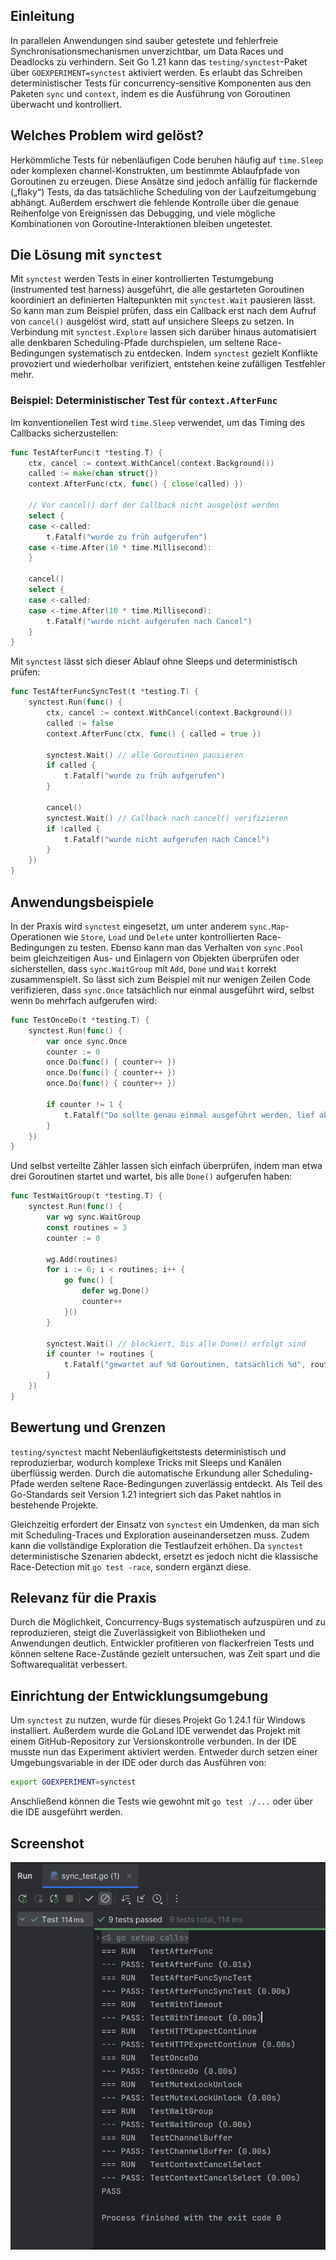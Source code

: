 ## Einleitung

In parallelen Anwendungen sind sauber getestete und fehlerfreie Synchronisationsmechanismen unverzichtbar, um Data Races und Deadlocks zu verhindern. Seit Go 1.21 kann das `testing/synctest`-Paket über `GOEXPERIMENT=synctest` aktiviert werden. Es erlaubt das Schreiben deterministischer Tests für concurrency-sensitive Komponenten aus den Paketen `sync` und `context`, indem es die Ausführung von Goroutinen überwacht und kontrolliert.

## Welches Problem wird gelöst?

Herkömmliche Tests für nebenläufigen Code beruhen häufig auf `time.Sleep` oder komplexen channel-Konstrukten, um bestimmte Ablaufpfade von Goroutinen zu erzeugen. Diese Ansätze sind jedoch anfällig für flackernde („flaky“) Tests, da das tatsächliche Scheduling von der Laufzeitumgebung abhängt. Außerdem erschwert die fehlende Kontrolle über die genaue Reihenfolge von Ereignissen das Debugging, und viele mögliche Kombinationen von Goroutine-Interaktionen bleiben ungetestet.

## Die Lösung mit `synctest`

Mit `synctest` werden Tests in einer kontrollierten Testumgebung (instrumented test harness) ausgeführt, die alle gestarteten Goroutinen koordiniert an definierten Haltepunkten mit `synctest.Wait` pausieren lässt. So kann man zum Beispiel prüfen, dass ein Callback erst nach dem Aufruf von `cancel()` ausgelöst wird, statt auf unsichere Sleeps zu setzen. In Verbindung mit `synctest.Explore` lassen sich darüber hinaus automatisiert alle denkbaren Scheduling-Pfade durchspielen, um seltene Race-Bedingungen systematisch zu entdecken. Indem `synctest` gezielt Konflikte provoziert und wiederholbar verifiziert, entstehen keine zufälligen Testfehler mehr.

### Beispiel: Deterministischer Test für `context.AfterFunc`

Im konventionellen Test wird `time.Sleep` verwendet, um das Timing des Callbacks sicherzustellen:

```go
func TestAfterFunc(t *testing.T) {
    ctx, cancel := context.WithCancel(context.Background())
    called := make(chan struct{})
    context.AfterFunc(ctx, func() { close(called) })

    // Vor cancel() darf der Callback nicht ausgelöst werden
    select {
    case <-called:
        t.Fatalf("wurde zu früh aufgerufen")
    case <-time.After(10 * time.Millisecond):
    }

    cancel()
    select {
    case <-called:
    case <-time.After(10 * time.Millisecond):
        t.Fatalf("wurde nicht aufgerufen nach Cancel")
    }
}
```

Mit `synctest` lässt sich dieser Ablauf ohne Sleeps und deterministisch prüfen:

```go
func TestAfterFuncSyncTest(t *testing.T) {
    synctest.Run(func() {
        ctx, cancel := context.WithCancel(context.Background())
        called := false
        context.AfterFunc(ctx, func() { called = true })

        synctest.Wait() // alle Goroutinen pausieren
        if called {
            t.Fatalf("wurde zu früh aufgerufen")
        }

        cancel()
        synctest.Wait() // Callback nach cancel() verifizieren
        if !called {
            t.Fatalf("wurde nicht aufgerufen nach Cancel")
        }
    })
}
```

## Anwendungsbeispiele

In der Praxis wird `synctest` eingesetzt, um unter anderem `sync.Map`-Operationen wie `Store`, `Load` und `Delete` unter kontrollierten Race-Bedingungen zu testen. Ebenso kann man das Verhalten von `sync.Pool` beim gleichzeitigen Aus- und Einlagern von Objekten überprüfen oder sicherstellen, dass `sync.WaitGroup` mit `Add`, `Done` und `Wait` korrekt zusammenspielt. So lässt sich zum Beispiel mit nur wenigen Zeilen Code verifizieren, dass `sync.Once` tatsächlich nur einmal ausgeführt wird, selbst wenn `Do` mehrfach aufgerufen wird:

```go
func TestOnceDo(t *testing.T) {
    synctest.Run(func() {
        var once sync.Once
        counter := 0
        once.Do(func() { counter++ })
        once.Do(func() { counter++ })
        once.Do(func() { counter++ })

        if counter != 1 {
            t.Fatalf("Do sollte genau einmal ausgeführt werden, lief aber %d mal", counter)
        }
    })
}
```

Und selbst verteilte Zähler lassen sich einfach überprüfen, indem man etwa drei Goroutinen startet und wartet, bis alle `Done()` aufgerufen haben:

```go
func TestWaitGroup(t *testing.T) {
    synctest.Run(func() {
        var wg sync.WaitGroup
        const routines = 3
        counter := 0

        wg.Add(routines)
        for i := 0; i < routines; i++ {
            go func() {
                defer wg.Done()
                counter++
            }()
        }

        synctest.Wait() // blockiert, bis alle Done() erfolgt sind
        if counter != routines {
            t.Fatalf("gewartet auf %d Goroutinen, tatsächlich %d", routines, counter)
        }
    })
}
```

## Bewertung und Grenzen

`testing/synctest` macht Nebenläufigkeitstests deterministisch und reproduzierbar, wodurch komplexe Tricks mit Sleeps und Kanälen überflüssig werden. Durch die automatische Erkundung aller Scheduling-Pfade werden seltene Race-Bedingungen zuverlässig entdeckt. Als Teil des Go-Standards seit Version 1.21 integriert sich das Paket nahtlos in bestehende Projekte.

Gleichzeitig erfordert der Einsatz von `synctest` ein Umdenken, da man sich mit Scheduling-Traces und Exploration auseinandersetzen muss. Zudem kann die vollständige Exploration die Testlaufzeit erhöhen. Da `synctest` deterministische Szenarien abdeckt, ersetzt es jedoch nicht die klassische Race-Detection mit `go test -race`, sondern ergänzt diese.

## Relevanz für die Praxis

Durch die Möglichkeit, Concurrency-Bugs systematisch aufzuspüren und zu reproduzieren, steigt die Zuverlässigkeit von Bibliotheken und Anwendungen deutlich. Entwickler profitieren von flackerfreien Tests und können seltene Race-Zustände gezielt untersuchen, was Zeit spart und die Softwarequalität verbessert.

## Einrichtung der Entwicklungsumgebung

Um `synctest` zu nutzen, wurde für dieses Projekt Go 1.24.1 für Windows installiert. Außerdem wurde die GoLand IDE verwendet  das Projekt mit einem GitHub-Repository zur Versionskontrolle verbunden. In der IDE musste nun das Experiment aktiviert werden. Entweder durch setzen einer Umgebungsvariable in der IDE oder durch das Ausführen von:

```bash
export GOEXPERIMENT=synctest
```

Anschließend können die Tests wie gewohnt mit `go test ./...` oder über die IDE ausgeführt werden.

## Screenshot

![Testresult Screenshot](./images/testresult.PNG)
